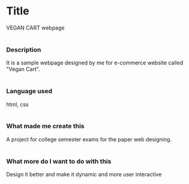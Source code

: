 <div align="center" width="350" height="350">
<img src="">
</div>

# Title
VEGAN CART webpage <br><br>

### Description
It is a sample webpage designed by me for e-commerce website called "Vegan Cart". <br><br>

### Language used
html, css <br><br>

### What made me create this
A project for college semester exams for the paper web designing. <br><br>

### What more do I want to do with this
Design it better and make it dynamic and more user interactive
